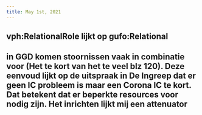 ```yaml
---
title: May 1st, 2021
---
```


## vph:RelationalRole lijkt op gufo:Relational
## in GGD komen stoornissen vaak in combinatie voor (Het te kort van het te veel blz 120). Deze eenvoud lijkt op de uitspraak in De Ingreep dat er geen **IC** probleem is maar een **Corona IC** te kort. Dat betekent dat er beperkte resources voor nodig zijn. Het inrichten lijkt mij een attenuator
